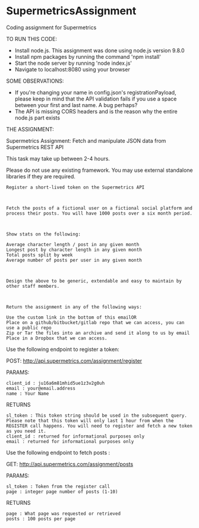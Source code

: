 # SupermetricsAssignment
Coding assignment for Supermetrics

TO RUN THIS CODE:

- Install node.js. This assignment was done using node.js version 9.8.0
- Install npm packages by running the command 'npm install'
- Start the node server by running 'node index.js'
- Navigate to localhost:8080 using your browser

SOME OBSERVATIONS:
- If you're changing your name in config.json's registrationPayload,
  please keep in mind that the API validation fails if you use a space
  between your first and last name. A bug perhaps?
- The API is missing CORS headers and is the reason why the entire node.js
  part exists

THE ASSIGNMENT:

Supermetrics Assignment: Fetch and manipulate JSON data from Supermetrics REST API

 

This task may take up between 2-4 hours.

 

Please do not use any existing framework. You may use external standalone libraries if they are required.

 

    Register a short-lived token on the Supermetrics API

 

    Fetch the posts of a fictional user on a fictional social platform and process their posts. You will have 1000 posts over a six month period.

 

    Show stats on the following:

    Average character length / post in any given month
    Longest post by character length in any given month
    Total posts split by week
    Average number of posts per user in any given month

 

    Design the above to be generic, extendable and easy to maintain by other staff members.

 

    Return the assignment in any of the following ways:

    Use the custom link in the bottom of this emailOR
    Place on a github/bitbucket/gitlab repo that we can access, you can use a public repo
    Zip or Tar the files into an archive and send it along to us by email
    Place in a Dropbox that we can access.



Use the following endpoint to register a token:

 

POST: http://api.supermetrics.com/assignment/register

 

PARAMS:

    client_id : ju16a6m81mhid5ue1z3v2g0uh
    email : your@email.address
    name : Your Name

 

RETURNS

 

    sl_token : This token string should be used in the subsequent query. Please note that this token will only last 1 hour from when the REGISTER call happens. You will need to register and fetch a new token as you need it.
    client_id : returned for informational purposes only
    email : returned for informational purposes only

 

Use the following endpoint to fetch posts :

 

GET: http://api.supermetrics.com/assignment/posts

 

PARAMS:

    sl_token : Token from the register call
    page : integer page number of posts (1-10)

 

RETURNS

    page : What page was requested or retrieved
    posts : 100 posts per page
